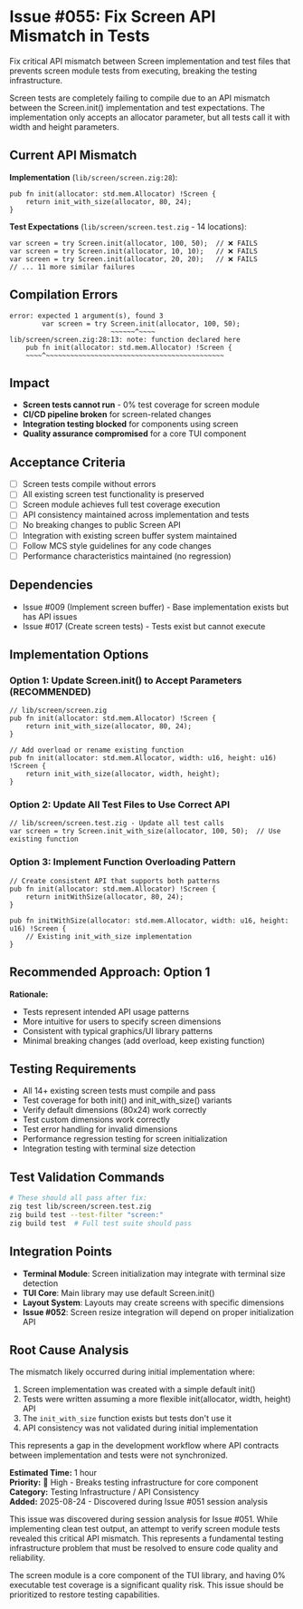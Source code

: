 <!--------------------------------- SUMMARY --------------------------------->

# Issue #055: Fix Screen API Mismatch in Tests

Fix critical API mismatch between Screen implementation and test files that prevents screen module tests from executing, breaking the testing infrastructure.

<!--------------------------------------------------------------------------->

<!-------------------------------- DESCRIPTION -------------------------------->

Screen tests are completely failing to compile due to an API mismatch between the Screen.init() implementation and test expectations. The implementation only accepts an allocator parameter, but all tests call it with width and height parameters.

<!--------------------------------------------------------------------------->

<!---------------------------- CURRENT PROBLEM ------------------------------>

## Current API Mismatch

**Implementation** (`lib/screen/screen.zig:28`):
```zig
pub fn init(allocator: std.mem.Allocator) !Screen {
    return init_with_size(allocator, 80, 24);
}
```

**Test Expectations** (`lib/screen/screen.test.zig` - 14 locations):
```zig
var screen = try Screen.init(allocator, 100, 50);  // ❌ FAILS
var screen = try Screen.init(allocator, 10, 10);   // ❌ FAILS
var screen = try Screen.init(allocator, 20, 20);   // ❌ FAILS
// ... 11 more similar failures
```

## Compilation Errors
```
error: expected 1 argument(s), found 3
        var screen = try Screen.init(allocator, 100, 50);
                         ~~~~~~^~~~~
lib/screen/screen.zig:28:13: note: function declared here
    pub fn init(allocator: std.mem.Allocator) !Screen {
    ~~~~^~~~~~~~~~~~~~~~~~~~~~~~~~~~~~~~~~~~~~~~~~~~~
```

## Impact
- **Screen tests cannot run** - 0% test coverage for screen module
- **CI/CD pipeline broken** for screen-related changes
- **Integration testing blocked** for components using screen
- **Quality assurance compromised** for a core TUI component

<!--------------------------------------------------------------------------->

<!--------------------------- ACCEPTANCE CRITERIA -------------------------->

## Acceptance Criteria
- [ ] Screen tests compile without errors
- [ ] All existing screen test functionality is preserved
- [ ] Screen module achieves full test coverage execution
- [ ] API consistency maintained across implementation and tests
- [ ] No breaking changes to public Screen API
- [ ] Integration with existing screen buffer system maintained
- [ ] Follow MCS style guidelines for any code changes
- [ ] Performance characteristics maintained (no regression)

<!--------------------------------------------------------------------------->

<!-------------------------------- DEPENDENCIES -------------------------------->

## Dependencies
- Issue #009 (Implement screen buffer) - Base implementation exists but has API issues
- Issue #017 (Create screen tests) - Tests exist but cannot execute

<!--------------------------------------------------------------------------->

<!-------------------------- IMPLEMENTATION NOTES --------------------------->

## Implementation Options

### Option 1: Update Screen.init() to Accept Parameters (RECOMMENDED)
```zig
// lib/screen/screen.zig
pub fn init(allocator: std.mem.Allocator) !Screen {
    return init_with_size(allocator, 80, 24);
}

// Add overload or rename existing function
pub fn init(allocator: std.mem.Allocator, width: u16, height: u16) !Screen {
    return init_with_size(allocator, width, height);
}
```

### Option 2: Update All Test Files to Use Correct API
```zig
// lib/screen/screen.test.zig - Update all test calls
var screen = try Screen.init_with_size(allocator, 100, 50);  // Use existing function
```

### Option 3: Implement Function Overloading Pattern
```zig
// Create consistent API that supports both patterns
pub fn init(allocator: std.mem.Allocator) !Screen {
    return initWithSize(allocator, 80, 24);
}

pub fn initWithSize(allocator: std.mem.Allocator, width: u16, height: u16) !Screen {
    // Existing init_with_size implementation
}
```

## Recommended Approach: Option 1

**Rationale:**
- Tests represent intended API usage patterns
- More intuitive for users to specify screen dimensions
- Consistent with typical graphics/UI library patterns
- Minimal breaking changes (add overload, keep existing function)

<!--------------------------------------------------------------------------->

<!--------------------------- TESTING REQUIREMENTS --------------------------->

## Testing Requirements
- All 14+ existing screen tests must compile and pass
- Test coverage for both init() and init_with_size() variants
- Verify default dimensions (80x24) work correctly
- Test custom dimensions work correctly
- Test error handling for invalid dimensions
- Performance regression testing for screen initialization
- Integration testing with terminal size detection

## Test Validation Commands
```bash
# These should all pass after fix:
zig test lib/screen/screen.test.zig
zig build test --test-filter "screen:"
zig build test  # Full test suite should pass
```

<!--------------------------------------------------------------------------->

<!--------------------------- INTEGRATION POINTS ----------------------------->

## Integration Points
- **Terminal Module**: Screen initialization may integrate with terminal size detection
- **TUI Core**: Main library may use default Screen.init()
- **Layout System**: Layouts may create screens with specific dimensions
- **Issue #052**: Screen resize integration will depend on proper initialization API

<!--------------------------------------------------------------------------->

<!-------------------------- ROOT CAUSE ANALYSIS --------------------------->

## Root Cause Analysis

The mismatch likely occurred during initial implementation where:
1. Screen implementation was created with a simple default init()
2. Tests were written assuming a more flexible init(allocator, width, height) API
3. The `init_with_size` function exists but tests don't use it
4. API consistency was not validated during initial implementation

This represents a gap in the development workflow where API contracts between implementation and tests were not synchronized.

<!--------------------------------------------------------------------------->

<!------------------------------- METADATA ----------------------------------->

**Estimated Time:** 1 hour  
**Priority:** 🔴 High - Breaks testing infrastructure for core component  
**Category:** Testing Infrastructure / API Consistency  
**Added:** 2025-08-24 - Discovered during Issue #051 session analysis  

<!--------------------------------------------------------------------------->

<!--------------------------------- NOTES ------------------------------------->

This issue was discovered during session analysis for Issue #051. While implementing clean test output, an attempt to verify screen module tests revealed this critical API mismatch. This represents a fundamental testing infrastructure problem that must be resolved to ensure code quality and reliability.

The screen module is a core component of the TUI library, and having 0% executable test coverage is a significant quality risk. This issue should be prioritized to restore testing capabilities.

<!--------------------------------------------------------------------------->